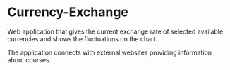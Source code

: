 # Currency-Exchange

Web application that gives the current exchange rate of selected available currencies and shows the fluctuations on the chart.

The application connects with external websites providing information about courses.
